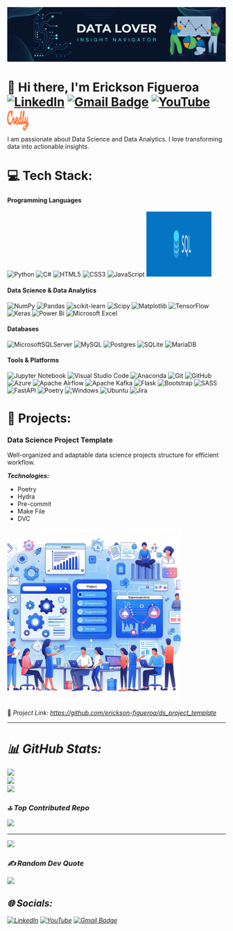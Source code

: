 <div id="header" align="center">
  <img src="/images/header.jpeg "/>
</div>

# 🍁 Hi there, I'm Erickson Figueroa [![LinkedIn](https://img.shields.io/badge/LinkedIn-%230077B5.svg?logo=linkedin&logoColor=white)](https://www.linkedin.com/in/erickson-figueroa/) [![Gmail Badge](https://img.shields.io/badge/-Gmail-d14836?style=flat-square&logo=Gmail&logoColor=white&link=indetrd@gmail.com)](mailto:indetrd@gmail.com) [![YouTube](https://img.shields.io/badge/YouTube-%23FF0000.svg?logo=YouTube&logoColor=white)](https://www.youtube.com) <a href="https://www.credly.com/users/erickson-figueroa"><img src="/images/credly_logo_icon.svg" alt="Credly" width="50" height="50" style="margin-bottom: -16px !important;"></a>


I am passionate about Data Science and Data Analytics. I love transforming data into actionable insights. </br>


# 💻 Tech Stack:

#### Programming Languages
![Python](https://img.shields.io/badge/python-3670A0?style=for-the-badge&logo=python&logoColor=ffdd54)
![C#](https://img.shields.io/badge/c%23-%23239120.svg?style=for-the-badge&logo=csharp&logoColor=white)
![HTML5](https://img.shields.io/badge/html5-%23E34F26.svg?style=for-the-badge&logo=html5&logoColor=white)
![CSS3](https://img.shields.io/badge/css3-%231572B6.svg?style=for-the-badge&logo=css3&logoColor=white)
![JavaScript](https://img.shields.io/badge/javascript-%23323330.svg?style=for-the-badge&logo=javascript&logoColor=%23F7DF1E)
<img src="images/SQL.svg" alt="SQL" width="150" height="150"></a>


#### Data Science & Data Analytics
![NumPy](https://img.shields.io/badge/numpy-%23013243.svg?style=for-the-badge&logo=numpy&logoColor=white)
![Pandas](https://img.shields.io/badge/pandas-%23150458.svg?style=for-the-badge&logo=pandas&logoColor=white)
![scikit-learn](https://img.shields.io/badge/scikit--learn-%23F7931E.svg?style=for-the-badge&logo=scikit-learn&logoColor=white)
![Scipy](https://img.shields.io/badge/SciPy-%230C55A5.svg?style=for-the-badge&logo=scipy&logoColor=%white)
![Matplotlib](https://img.shields.io/badge/Matplotlib-%23ffffff.svg?style=for-the-badge&logo=Matplotlib&logoColor=black)
![TensorFlow](https://img.shields.io/badge/TensorFlow-%23FF6F00.svg?style=for-the-badge&logo=TensorFlow&logoColor=white)
![Keras](https://img.shields.io/badge/Keras-%23D00000.svg?style=for-the-badge&logo=Keras&logoColor=white)
![Power Bi](https://img.shields.io/badge/power_bi-F2C811?style=for-the-badge&logo=powerbi&logoColor=black)
![Microsoft Excel](https://img.shields.io/badge/Microsoft_Excel-217346?style=for-the-badge&logo=microsoft-excel&logoColor=white)

#### Databases
![MicrosoftSQLServer](https://img.shields.io/badge/Microsoft%20SQL%20Server-CC2927?style=for-the-badge&logo=microsoft%20sql%20server&logoColor=white)
![MySQL](https://img.shields.io/badge/mysql-4479A1.svg?style=for-the-badge&logo=mysql&logoColor=white)
![Postgres](https://img.shields.io/badge/postgres-%23316192.svg?style=for-the-badge&logo=postgresql&logoColor=white)
![SQLite](https://img.shields.io/badge/sqlite-%2307405e.svg?style=for-the-badge&logo=sqlite&logoColor=white)
![MariaDB](https://img.shields.io/badge/MariaDB-003545?style=for-the-badge&logo=mariadb&logoColor=white)

#### Tools & Platforms
![Jupyter Notebook](https://img.shields.io/badge/jupyter-%23FA0F00.svg?style=for-the-badge&logo=jupyter&logoColor=white)
![Visual Studio Code](https://img.shields.io/badge/Visual%20Studio%20Code-0078d7.svg?style=for-the-badge&logo=visual-studio-code&logoColor=white)
![Anaconda](https://img.shields.io/badge/Anaconda-%2344A833.svg?style=for-the-badge&logo=anaconda&logoColor=white)
![Git](https://img.shields.io/badge/git-%23F05033.svg?style=for-the-badge&logo=git&logoColor=white)
![GitHub](https://img.shields.io/badge/github-%23121011.svg?style=for-the-badge&logo=github&logoColor=white)
![Azure](https://img.shields.io/badge/azure-%230072C6.svg?style=for-the-badge&logo=microsoftazure&logoColor=white)
![Apache Airflow](https://img.shields.io/badge/Apache%20Airflow-017CEE?style=for-the-badge&logo=Apache%20Airflow&logoColor=white)
![Apache Kafka](https://img.shields.io/badge/Apache%20Kafka-000?style=for-the-badge&logo=apachekafka)
![Flask](https://img.shields.io/badge/flask-%23000.svg?style=for-the-badge&logo=flask&logoColor=white)
![Bootstrap](https://img.shields.io/badge/bootstrap-%238511FA.svg?style=for-the-badge&logo=bootstrap&logoColor=white)
![SASS](https://img.shields.io/badge/SASS-hotpink.svg?style=for-the-badge&logo=SASS&logoColor=white)
![FastAPI](https://img.shields.io/badge/FastAPI-005571?style=for-the-badge&logo=fastapi)
![Poetry](https://img.shields.io/badge/Poetry-%233B82F6.svg?style=for-the-badge&logo=poetry&logoColor=0B3D8D)
![Windows](https://img.shields.io/badge/Windows-0078D6?style=for-the-badge&logo=windows&logoColor=white)
![Ubuntu](https://img.shields.io/badge/Ubuntu-E95420?style=for-the-badge&logo=ubuntu&logoColor=white)
![Jira](https://img.shields.io/badge/jira-%230A0FFF.svg?style=for-the-badge&logo=jira&logoColor=white)

# 🚀 Projects:

<h3>Data Science Project Template</h3>
<p></p>Well-organized and adaptable data science projects structure for efficient workflow.</p>
<p></p><em><strong>Technologies:</strong></em></p>

<ul> 
<li>Poetry</li>
<li>Hydra</li>
<li>Pre-commit</li>
<li>Make File</li>
<li>DVC</li>
</ul>

<img src="images/projects-images/ds project work-flow.jpeg" alt="Data Science Project Template" width="400" height="400">

🔗 <em>Project Link:<em> https://github.com/erickson-figueroa/ds_project_template

---



# 📊 GitHub Stats:
![](https://github-readme-stats.vercel.app/api?username=erickson-figueroa&theme=dark&hide_border=false&include_all_commits=false&count_private=false)<br/>
![](https://github-readme-streak-stats.herokuapp.com/?user=erickson-figueroa&theme=dark&hide_border=false)<br/>
![](https://github-readme-stats.vercel.app/api/top-langs/?username=erickson-figueroa&theme=dark&hide_border=false&include_all_commits=false&count_private=false&layout=compact)

### 🔝 Top Contributed Repo
![](https://github-contributor-stats.vercel.app/api?username=erickson-figueroa&limit=5&theme=dark&combine_all_yearly_contributions=true)

---
[![](https://visitcount.itsvg.in/api?id=erickson-figueroa&icon=0&color=0)](https://visitcount.itsvg.in)

### ✍️ Random Dev Quote
![](https://quotes-github-readme.vercel.app/api?type=horizontal&theme=radical)

## 🌐 Socials:
[![LinkedIn](https://img.shields.io/badge/LinkedIn-%230077B5.svg?logo=linkedin&logoColor=white)](https://www.linkedin.com/in/erickson-figueroa/) 
[![YouTube](https://img.shields.io/badge/YouTube-%23FF0000.svg?logo=YouTube&logoColor=white)](https://www.youtube.com) 
[![Gmail Badge](https://img.shields.io/badge/-Gmail-d14836?style=flat-square&logo=Gmail&logoColor=white&link=indetrd@gmail.com)](mailto:indetrd@gmail.com)

<!-- Proudly created with GPRM ( https://gprm.itsvg.in ) -->
